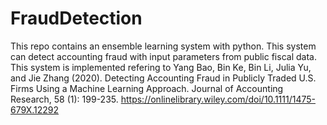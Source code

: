 # FraudDetection
This repo contains an ensemble learning system with python. This system can detect accounting fraud with input parameters from public fiscal data.
This system is implemented refering to Yang Bao, Bin Ke, Bin Li, Julia Yu, and Jie Zhang (2020). Detecting Accounting Fraud in Publicly Traded U.S. Firms Using a Machine Learning Approach. Journal of Accounting Research, 58 (1): 199-235.
https://onlinelibrary.wiley.com/doi/10.1111/1475-679X.12292
